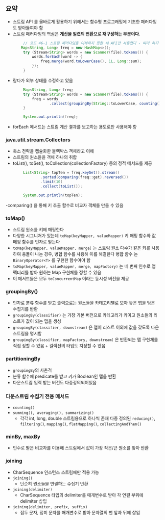 ## 요약

- 스트림 API 를 올바르게 활용하기 위해서는 함수평 프로그래밍에 기초한 패러다임도 받아들여야 함
- 스트림 패러다임의 핵심은 **계산을 일련의 변환으로 재구성하는 부분이다.**



```java
        // 코드 46-1 스트림 패러다임을 이해하지 못한 채 API만 사용했다 - 따라 하지 말 것! (277쪽)
       Map<String, Long> freq = new HashMap<>();
        try (Stream<String> words = new Scanner(file).tokens()) {
            words.forEach(word -> {
                freq.merge(word.toLowerCase(), 1L, Long::sum);
            });
        }
```
- 람다가 외부 상태를 수정하고 있음


```java
        Map<String, Long> freq;
        try (Stream<String> words = new Scanner(file).tokens()) {
            freq = words
                    .collect(groupingBy(String::toLowerCase, counting()));
        }

        System.out.println(freq);
```
- forEach 메서드는 스트림 계산 결과를 보고하는 용도로만 사용해야 함

###  java.util.stream.Collectors
- 축소 전략을 캡슐화한 블랙박스 객체라고 이해
- 스트림의 원소들을 객체 하나의 취합 
- toList(), toSet(), toCollection(collectionFactory) 등의 정적 메서드를 제공

```java
        List<String> topTen = freq.keySet().stream()
                .sorted(comparing(freq::get).reversed())
                .limit(10)
                .collect(toList());

        System.out.println(topTen);
```
-comparing() 을 통해 키 추출 함수로 비교자 객체를 만들 수 있음


### toMap() 
- 스트림 원소를 키에 매핑한다 
- 다양한 시그니쳐가 있는데 `toMap(keyMapper, valueMapper)` 키 매핑 함수와 값 매핑 함수를 인자로 받는다
- `toMap(keyMapper, valueMapper, merge)` 는 스트림 원소 다수가 같은 키를 사용하여 충돌이 나는 경우, 병합 함수를 사용해 이를 해결한다 병합 함수 는 `BinaryOperator<T>` 를 구현한 함수여야 함
- `toMap(keyMapper, valueMapper, merge, mapFactory)` 는 네 번째 인수로 맵 팩터리를 받아 원하는 Map 구현체를 정할 수 있음
- 이 메서드들은 모두 `toConcurrentMap` 이라는 동시성 버전을 제공


### groupingBy()
- 인자로 분류 함수를 받고 출력으로는 원소들을 카테고리별로 모아 놓은 맵을 담은 수집기를 반환
- `groupingBy(classifier)` 는 가장 기본 버전으로 카테고리가 키이고 원소들의 리스트가 값이 되는 맵을 생성
- `groupingBy(classifier, downstream)` 은 맵이 리스트 이외에 값을 갖도록 다운스트림을 명시함
- `groupingBy(classifier, mapFactory, downstream)` 은 반환되는 맵 구현체를 직접 정할 수 있음 + 컬렉션의 타입도 지정할 수 있음




### partitioningBy
- `groupingBy`의 사촌격
- 분류 함수에 predicate를 받고 키가 Boolean인 맵을 반환
- 다운스트림 입력 받는 버전도 다중정의되어있음

### 다운스트림 수집기 전용 메서드
- `counting()`
- `summing(), averaging(), summarizing()`
    - 각각 int, long, double 스트림용으로 하나씩 존재
다중 정의된 `reducing()`, `filtering()`, `mapping()`, `flatMapping()`, `collectingAndThen()` 

### minBy, maxBy
- 인수로 받은 비교자를 이용해 스트림에서 값이 가장 작은/큰 원소를 찾아 반환

### joining

- CharSequence 인스턴스 스트림에만 적용 가능
- `joining()`
    - 단순히 원소들을 연결하는 수집기 반환
- `joining(delimiter)`
    - CharSequence 타입의 delimiter를 매개변수로 받아 각 연결 부위에 delimiter 삽입
- `joining(delimiter, prefix, suffix)`
    - 접두 문자, 접미 문자를 매개변수로 받아 문자열의 맨 앞과 뒤에 삽입